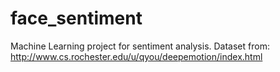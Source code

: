 # face_sentiment
Machine Learning project for sentiment analysis.
Dataset from:
http://www.cs.rochester.edu/u/qyou/deepemotion/index.html 
